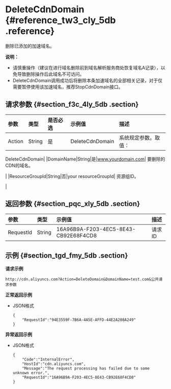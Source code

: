 # DeleteCdnDomain {#reference_tw3_cly_5db .reference}

删除已添加的加速域名。

**说明：** 

-   请慎重操作（建议在进行域名删除前到域名解析服务商处恢复域名A记录），以免导致删除操作后此域名不可访问。
-   DeleteCdnDomain调用成功后将删除本条加速域名的全部相关记录，对于仅需要暂停使用该加速域名，推荐StopCdnDomain接口。

## 请求参数 {#section_f3c_4ly_5db .section}

|参数|类型|是否必选|示例值|描述|
|:-|:-|:---|:--|:-|
|Action|String|是|DeleteCdnDomain|系统规定参数。取值：

DeleteCdnDomain|
|DomainName|String|是|www.yourdomain.com| 要删除的CDN的域名。

 |
|ResourceGroupId|String|否|your resourceGroupId| 资源组ID。

 |

## 返回参数 {#section_pqc_xly_5db .section}

|参数|类型|示例值|描述|
|:-|:-|:--|:-|
|RequestId|String|16A96B9A-F203-4EC5-8E43-CB92E68F4CD8|请求ID|

## 示例 {#section_tgd_fmy_5db .section}

**请求示例**

```
http://cdn.aliyuncs.com?Action=DeleteDomain&DomainName=test.com&公共请求参数
```

**正常返回示例**

-   JSON格式

    ```
    {
        "RequestId":"94E3559F-7B6A-4A5E-AFFD-44E2A208A249"
    }
    ```


**异常返回示例**

-   JSON格式

    ```
    {
        "Code":"InternalError",
        "HostId":"cdn.aliyuncs.com",
        "Message":"The request processing has failed due to some unknown error.",
        "RequestId":"16A96B9A-F203-4EC5-8E43-CB92E68F4CD8"
    }
    ```


